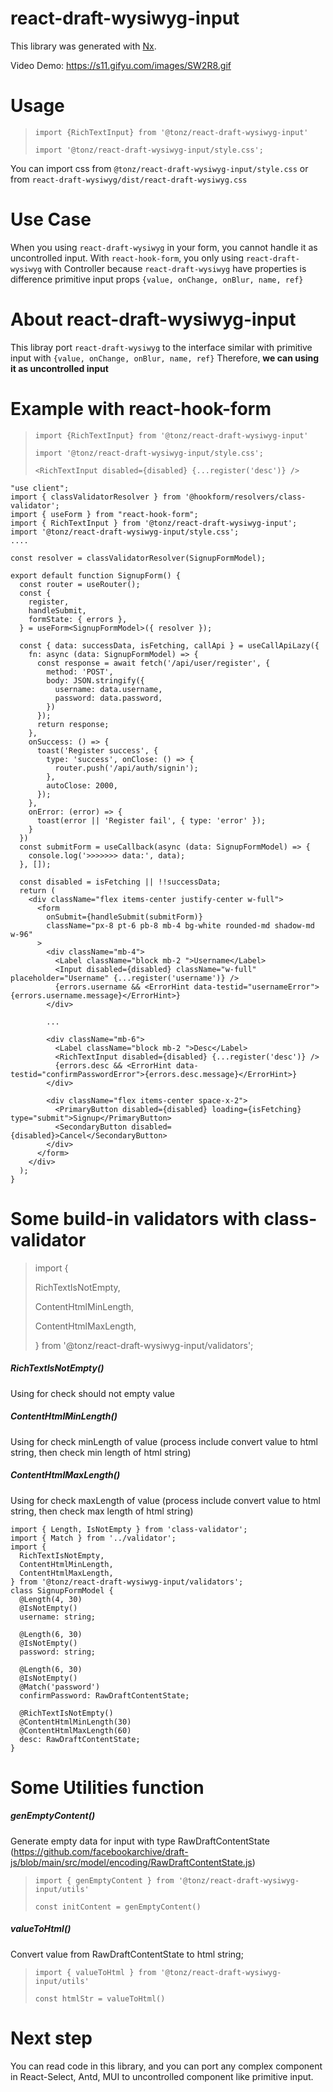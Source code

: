 # react-draft-wysiwyg-input

This library was generated with [Nx](https://nx.dev).

Video Demo:  https://s11.gifyu.com/images/SW2R8.gif

# Usage
> `import {RichTextInput} from '@tonz/react-draft-wysiwyg-input'`
> 
> `import '@tonz/react-draft-wysiwyg-input/style.css';`

You can import css from `@tonz/react-draft-wysiwyg-input/style.css` or from `react-draft-wysiwyg/dist/react-draft-wysiwyg.css`

# Use Case
When you using `react-draft-wysiwyg` in your form, you cannot handle it as uncontrolled input.
With `react-hook-form`, you only using `react-draft-wysiwyg` with Controller because `react-draft-wysiwyg` have properties is difference primitive input props `{value, onChange, onBlur, name, ref}`

# About react-draft-wysiwyg-input
This libray port `react-draft-wysiwyg` to the interface similar with  primitive input with `{value, onChange, onBlur, name, ref}`
Therefore, **we can using it as uncontrolled input**

# Example with react-hook-form

> `import {RichTextInput} from '@tonz/react-draft-wysiwyg-input'`
> 
> `import '@tonz/react-draft-wysiwyg-input/style.css';`
> 
> `<RichTextInput disabled={disabled} {...register('desc')} />`


```
"use client";
import { classValidatorResolver } from '@hookform/resolvers/class-validator';
import { useForm } from "react-hook-form";
import { RichTextInput } from '@tonz/react-draft-wysiwyg-input';
import '@tonz/react-draft-wysiwyg-input/style.css';
....

const resolver = classValidatorResolver(SignupFormModel);

export default function SignupForm() {
  const router = useRouter();
  const {
    register,
    handleSubmit,
    formState: { errors },
  } = useForm<SignupFormModel>({ resolver });

  const { data: successData, isFetching, callApi } = useCallApiLazy({
    fn: async (data: SignupFormModel) => {
      const response = await fetch('/api/user/register', {
        method: 'POST',
        body: JSON.stringify({
          username: data.username,
          password: data.password,
        })
      });
      return response;
    },
    onSuccess: () => {
      toast('Register success', {
        type: 'success', onClose: () => {
          router.push('/api/auth/signin');
        },
        autoClose: 2000,
      });
    },
    onError: (error) => {
      toast(error || 'Register fail', { type: 'error' });
    }
  })
  const submitForm = useCallback(async (data: SignupFormModel) => {
    console.log('>>>>>>> data:', data);
  }, []);

  const disabled = isFetching || !!successData;
  return (
    <div className="flex items-center justify-center w-full">
      <form
        onSubmit={handleSubmit(submitForm)}
        className="px-8 pt-6 pb-8 mb-4 bg-white rounded-md shadow-md w-96"
      >
        <div className="mb-4">
          <Label className="block mb-2 ">Username</Label>
          <Input disabled={disabled} className="w-full" placeholder="Username" {...register('username')} />
          {errors.username && <ErrorHint data-testid="usernameError">{errors.username.message}</ErrorHint>}
        </div>

        ...

        <div className="mb-6">
          <Label className="block mb-2 ">Desc</Label>
          <RichTextInput disabled={disabled} {...register('desc')} />
          {errors.desc && <ErrorHint data-testid="confirmPasswordError">{errors.desc.message}</ErrorHint>}
        </div>

        <div className="flex items-center space-x-2">
          <PrimaryButton disabled={disabled} loading={isFetching} type="submit">Signup</PrimaryButton>
          <SecondaryButton disabled={disabled}>Cancel</SecondaryButton>
        </div>
      </form>
    </div>
  );
}

```

# Some build-in validators with class-validator

> import {
> 
>   RichTextIsNotEmpty,
> 
>   ContentHtmlMinLength,
> 
>   ContentHtmlMaxLength,
> 
> } from '@tonz/react-draft-wysiwyg-input/validators';

##### RichTextIsNotEmpty()
Using for check should not empty value

##### ContentHtmlMinLength()
Using for check minLength of value (process include convert value to html string, then check min length of html string)

##### ContentHtmlMaxLength()
Using for check maxLength of value (process include convert value to html string, then check max length of html string)

```
import { Length, IsNotEmpty } from 'class-validator';
import { Match } from '../validator';
import {
  RichTextIsNotEmpty,
  ContentHtmlMinLength,
  ContentHtmlMaxLength,
} from '@tonz/react-draft-wysiwyg-input/validators';
class SignupFormModel {
  @Length(4, 30)
  @IsNotEmpty()
  username: string;

  @Length(6, 30)
  @IsNotEmpty()
  password: string;

  @Length(6, 30)
  @IsNotEmpty()
  @Match('password')
  confirmPassword: RawDraftContentState;

  @RichTextIsNotEmpty()
  @ContentHtmlMinLength(30)
  @ContentHtmlMaxLength(60)
  desc: RawDraftContentState;
}
```

# Some Utilities function
##### genEmptyContent()
Generate empty data for input with type RawDraftContentState (https://github.com/facebookarchive/draft-js/blob/main/src/model/encoding/RawDraftContentState.js)

> `import { genEmptyContent } from '@tonz/react-draft-wysiwyg-input/utils'`
>
> `const initContent = genEmptyContent()`

##### valueToHtml()
Convert value from RawDraftContentState to html string;
> `import { valueToHtml } from '@tonz/react-draft-wysiwyg-input/utils'`
> 
> `const htmlStr = valueToHtml()`


# Next step
You can read code in this library, and you can port any complex component in React-Select, Antd, MUI to uncontrolled component like primitive input.